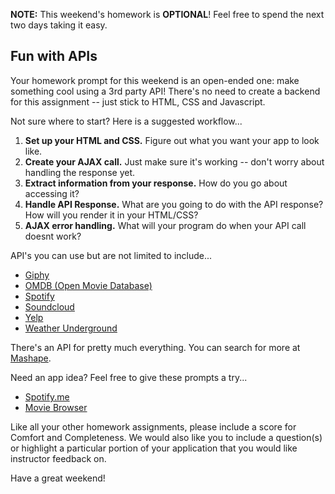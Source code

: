 **NOTE:** This weekend's homework is **OPTIONAL**! Feel free to spend the next two days taking it easy.

## Fun with APIs

Your homework prompt for this weekend is an open-ended one: make something cool using a 3rd party API! There's no need to create a backend for this assignment -- just stick to HTML, CSS and Javascript.

Not sure where to start? Here is a suggested workflow...
  1. **Set up your HTML and CSS.** Figure out what you want your app to look like.
  2. **Create your AJAX call.** Just make sure it's working -- don't worry about handling the response yet.
  3. **Extract information from your response.** How do you go about accessing it?
  4. **Handle API Response.** What are you going to do with the API response? How will you render it in your HTML/CSS?
  5. **AJAX error handling.** What will your program do when your API call doesnt work?

API's you can use but are not limited to include...

* [Giphy](https://api.giphy.com/)
* [OMDB (Open Movie Database)](http://www.omdbapi.com/)
* [Spotify](https://developer.spotify.com/web-api/)
* [Soundcloud](https://developers.soundcloud.com)
* [Yelp](https://www.yelp.com/developers/documentation/v2/overview)
* [Weather Underground](http://www.wunderground.com/weather/api)

There's an API for pretty much everything. You can search for more at [Mashape](https://www.mashape.com/explore).

Need an app idea? Feel free to give these prompts a try...
* [Spotify.me](https://github.com/ga-dc/spotify-me)
* [Movie Browser](https://github.com/ga-dc/movie-browser)

Like all your other homework assignments, please include a score for Comfort and Completeness. We would also like you to include a question(s) or highlight a particular portion of your application that you would like instructor feedback on.

Have a great weekend!
